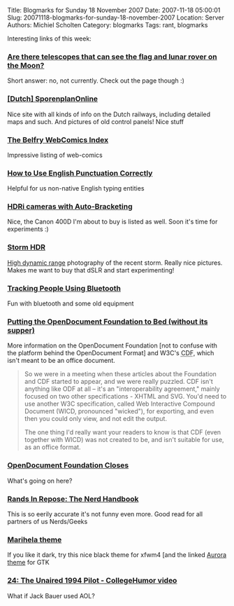 Title: Blogmarks for Sunday 18 November 2007
Date: 2007-11-18 05:00:01
Slug: 20071118-blogmarks-for-sunday-18-november-2007
Location: Server
Authors: Michiel Scholten
Category: blogmarks
Tags: rant, blogmarks

<p>Interesting links of this week:</p>
<h3><a href="http://curious.astro.cornell.edu/question.php?number=134">Are there telescopes that can see the flag and lunar rover on the Moon?</a></h3>
<p>Short answer: no, not currently. Check out the page though :)</p>
<h3><a href="http://www.sporenplan.nl/">[Dutch] SporenplanOnline</a></h3>
<p>Nice site with all kinds of info on the Dutch railways, including detailed maps and such. And pictures of old control panels! Nice stuff</p>
<h3><a href="http://www.belfry.com/comics/">The Belfry WebComics Index</a></h3>
<p>Impressive listing of web-comics</p>
<h3><a href="http://www.wikihow.com/Use-English-Punctuation-Correctly">How to Use English Punctuation Correctly</a></h3>
<p>Helpful for us non-native English typing entities</p>
<h3><a href="http://www.mediachance.com/hdri/bracketlist.html">HDRi cameras with Auto-Bracketing</a></h3>
<p>Nice, the Canon 400D I'm about to buy is listed as well. Soon it's time for experiments :)</p>
<h3><a href="http://englishrussia.com/?p=1639">Storm HDR</a></h3>
<p><a href="http://en.wikipedia.org/wiki/High_dynamic_range_imaging">High dynamic range</a> photography of the recent storm. Really nice pictures. Makes me want to buy that dSLR and start experimenting!</p>
<h3><a href="http://yro.slashdot.org/article.pl?sid=07/11/11/131255">Tracking People Using Bluetooth</a></h3>
<p>Fun with bluetooth and some old equipment</p>
<h3><a href="http://www.consortiuminfo.org/standardsblog/article.php?story=20071109070012244">Putting the OpenDocument Foundation to Bed (without its supper)</a></h3>
<p>More information on the OpenDocument Foundation [not to confuse with the platform behind the OpenDocument Format] and W3C's <acronym title="http://en.wikipedia.org/wiki/Compound_Document_Format">CDF</acronym>, which isn't meant to be an office document.</p>

<blockquote><p>So we were in a meeting when these articles about the Foundation and CDF started to appear, and we were really puzzled.  CDF isn't anything like ODF at all – it's an "interoperability agreement," mainly focused on two other specifications - XHTML and SVG.  You'd need to use another W3C specification, called Web Interactive Compound Document (WICD, pronounced "wicked"), for exporting, and even then you could only view, and not edit the output.</p>

<p>The one thing I'd really want your readers to know is that CDF (even together with WICD) was not created to be, and isn't suitable for use, as an office format.</p></blockquote>
<h3><a href="http://slashdot.org/article.pl?sid=07/11/11/1930211">OpenDocument Foundation Closes</a></h3>
<p>What's going on here?</p>
<h3><a href="http://www.randsinrepose.com/archives/2007/11/11/the_nerd_handbook.html">Rands In Repose: The Nerd Handbook</a></h3>
<p>This is so eerily accurate it's not funny even more. Good read for all partners of us Nerds/Geeks</p>
<h3><a href="http://mmassonnet.blogspot.com/2007/11/marihela-update.html">Marihela theme</a></h3>
<p>If you like it dark, try this nice black theme for xfwm4 [and the linked <a href="http://www.gnome-look.org/content/show.php/Aurora+Gtk+Engine?content=56438">Aurora theme</a> for GTK</p>
<h3><a href="http://www.collegehumor.com/video:1788161">24: The Unaired 1994 Pilot - CollegeHumor video</a></h3>
<p>What if Jack Bauer used AOL?</p>
